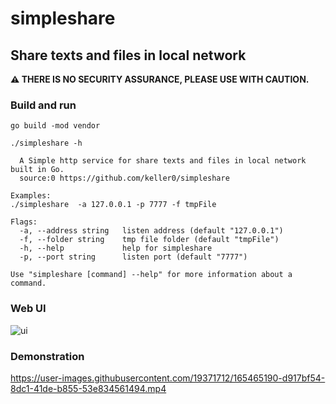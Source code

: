 # simpleshare

## Share texts and files in local network

 **⚠️ THERE IS NO SECURITY ASSURANCE, PLEASE USE WITH CAUTION.**

### Build and run

```shell
go build -mod vendor

./simpleshare -h

  A Simple http service for share texts and files in local network
built in Go.
  source:0 https://github.com/keller0/simpleshare

Examples:
./simpleshare  -a 127.0.0.1 -p 7777 -f tmpFile

Flags:
  -a, --address string   listen address (default "127.0.0.1")
  -f, --folder string    tmp file folder (default "tmpFile")
  -h, --help             help for simpleshare
  -p, --port string      listen port (default "7777")

Use "simpleshare [command] --help" for more information about a command.
```
### Web UI

![ui](https://user-images.githubusercontent.com/19371712/170302601-6d591f06-1ae8-4578-8886-8059401b5715.png)

### Demonstration

https://user-images.githubusercontent.com/19371712/165465190-d917bf54-8dc1-41de-b855-53e834561494.mp4
